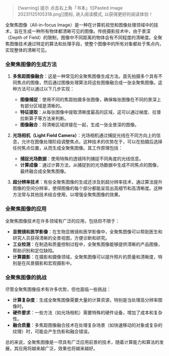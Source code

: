 
>[!warning] 提示
>点击右上角「书本」![[Pasted image 20231125105318.png]]图标, 进入阅读模式, 以获得更好的阅读体验！

全聚焦图像（All-in-focus Image）是一种在计算机视觉和图像处理领域中的技术，旨在生成一种所有物体都清晰可见的图像。传统摄影技术中，由于景深（Depth of Field）的限制，图像中不同距离的物体会有不同程度的清晰度。全聚焦图像技术通过特定的算法和处理手段，使整个图像中的所有对象都处于焦点内，实现整体的清晰可见。

### 全聚焦图像的生成方法

1. **多焦距图像融合**：这是一种常见的全聚焦图像生成方法。首先拍摄多个具有不同焦点的图像，然后通过图像处理算法将这些图像融合成一张全聚焦图像。这种方法可以通过以下几步实现：
   - **图像捕捉**：使用不同的焦距拍摄多张图像，确保每张图像在不同的景深上有部分区域是清晰的。
   - **特征提取**：从每张图像中提取清晰度最高的区域，这可以通过梯度、拉普拉斯算子等方法来判断。
   - **图像融合**：将清晰区域拼接在一起，生成一张全景深的图像。

2. **光场相机（Light Field Camera）**：光场相机通过捕捉光线在不同方向上的信息，允许在图像处理阶段调整焦点。这种技术的优势在于，可以在拍摄后选择任何焦点位置，从而生成全聚焦图像。其工作原理包括：
   - **捕捉光场数据**：使用特殊的透镜阵列捕捉不同角度的光线信息。
   - **计算成像**：通过计算方法，从捕捉到的光场数据中生成不同焦点的图像，最终融合成全聚焦图像。

3. **超分辨率技术**：有些全聚焦图像的生成还涉及到超分辨率技术，通过算法提升图像的空间分辨率，使得图像的每个部分都能呈现出高细节和高清晰度。这种方法常与其他技术结合使用，以增强全聚焦图像的效果。

### 全聚焦图像的应用

全聚焦图像技术在许多领域有广泛的应用，包括但不限于：

- **显微镜和医学影像**：在生物显微镜和医学影像中，全聚焦图像可以帮助医生和研究人员获得清晰的全景视图，方便诊断和研究。
- **工业检测**：在制造和质量控制过程中，全聚焦图像能够提供清晰的产品图像，帮助识别和定位缺陷。
- **计算摄影**：在摄影和摄像领域，全聚焦图像可以提升照片的质量和清晰度，特别是在风景摄影和宏观摄影中。

### 全聚焦图像的挑战

尽管全聚焦图像技术有许多优势，但也面临一些挑战：

- **计算复杂度**：生成全聚焦图像需要大量的计算资源，特别是当处理高分辨率图像时。
- **硬件要求**：一些方法（如光场相机）需要特殊的硬件设备，增加了成本和复杂性。
- **融合质量**：多焦距图像融合技术在处理复杂场景（如快速移动的对象或复杂的纹理）时，可能会产生伪影和融合错误。

总的来说，全聚焦图像是一项具有广泛应用前景的技术，随着计算能力和算法的发展，其应用将越来越广泛，效果也将越来越好。